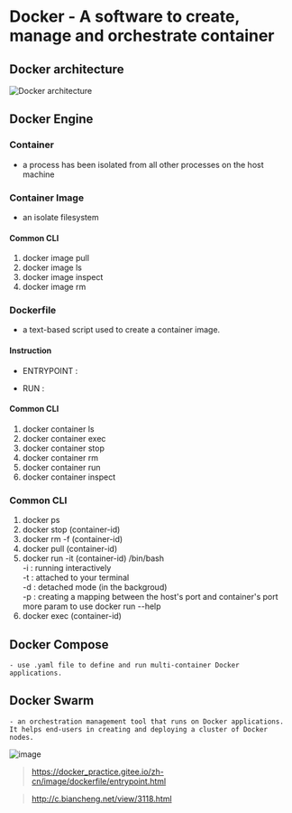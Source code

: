 # Docker - A software to create, manage and orchestrate container

## Docker architecture

![Docker architecture](https://docs.docker.com/engine/images/architecture.svg)

## Docker Engine

### Container
- a process has been isolated from all other processes on the host machine 

### Container Image
- an isolate filesystem

#### Common CLI
1. docker image pull
2. docker image ls
3. docker image inspect
4. docker image rm
 
### Dockerfile
- a text-based script used to create a container image.  

#### Instruction

- ENTRYPOINT : 

- RUN : 

#### Common CLI
1. docker container ls 
2. docker container exec
3. docker container stop
4. docker container rm
5. docker container run 
6. docker container inspect

### Common CLI
1. docker ps    
2. docker stop (container-id)
3. docker rm -f (container-id)
4. docker pull (container-id)
5. docker run -it (container-id) /bin/bash  
    -i : running interactively  
    -t : attached to your terminal  
    -d : detached mode (in the backgroud)  
    -p : creating a mapping between the host's port and container's port
    more param to use docker run --help
6. docker exec (container-id)


## Docker Compose
    - use .yaml file to define and run multi-container Docker applications.


## Docker Swarm
    - an orchestration management tool that runs on Docker applications. It helps end-users in creating and deploying a cluster of Docker nodes.


![image](https://docs.docker.com/engine/images/engine-components-flow.png)


> https://docker_practice.gitee.io/zh-cn/image/dockerfile/entrypoint.html

> http://c.biancheng.net/view/3118.html


